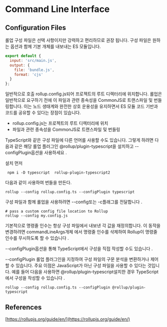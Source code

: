 # Command Line Interface


## Configuration Files 
롤업 구성 파일은 선택 사항이지만 강력하고 편리하므로 권장 됩니다. 구성 파일은 원하는 옵션과 함께 기본 개체를 내보내는 ES 모듈입니다.

```javascript
export default {
  input: 'src/main.js',
  output: {
    file: 'bundle.js',
    format: 'cjs'
  }
};
```

일반적으로 호출 rollup.config.js되어 프로젝트의 루트 디렉터리에 위치합니다. 롤업은 일반적으로 요구하기 전에 이 파일과 관련 종속성을 CommonJS로 트랜스파일 및 번들링합니다. 이는 노드 생태계와 완전한 상호 운용성을 유지하면서 ES 모듈 코드 기반과 코드를 공유할 수 있다는 장점이 있습니다.


* rollup.config.js는 프로젝트의 루트 디렉터리에 위치
* 파일과 관련 종속성을 CommonJS로 트랜스파일 및 번들링


TypeScript와 같은 구성 파일에 다른 언어를 사용할 수도 있습니다. 그렇게 하려면 다음과 같은 해당 롤업 플러그인 @rollup/plugin-typescript을 설치하고  --configPlugin옵션을 사용하세요 .

설치 먼저 
```shell
 npm i -D typescript  rollup-plugin-typescript2
```

다음과 같이 사용하여 번들을 만든다. 

```shell
rollup --config rollup.config.ts --configPlugin typescript
```



구성 파일과 함께 롤업을 사용하려면 --config또는 -c플래그를 전달합니다 .


```shell
# pass a custom config file location to Rollup
rollup --config my.config.js
```

기본적으로 명령줄 인수는 항상 구성 파일에서 내보낸 각 값을 재정의합니다. 이 동작을 변경하려면 commandLineArgs개체 에서 명령줄 인수를 삭제하여 Rollup이 명령줄 인수를 무시하도록 할 수 있습니다 .


--configPlugin옵션을 통해 TypeScript에서 구성을 직접 작성할 수도 있습니다 .



--configPlugin <plugin>
롤업 플러그인을 지정하여 구성 파일의 구문 분석을 변환하거나 제어할 수 있습니다. 주요 이점은 JavaScript가 아닌 구성 파일을 사용할 수 있다는 것입니다. 예를 들어 다음을 사용하면 @rollup/plugin-typescript설치한 경우 TypeScript에서 구성을 작성할 수 있습니다 .


```shell
rollup --config rollup.config.ts --configPlugin @rollup/plugin-typescript
```




## References
[https://rollupjs.org/guide/en/](https://rollupjs.org/guide/en/)
